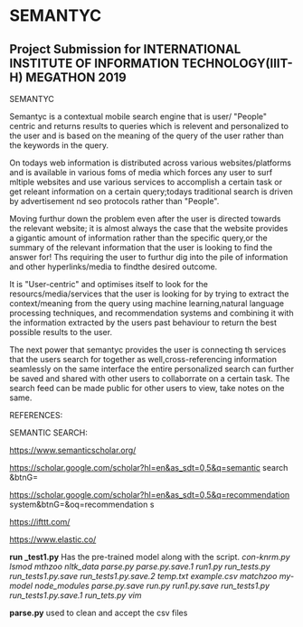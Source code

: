 # SEMANTYC

## Project Submission for INTERNATIONAL INSTITUTE OF INFORMATION TECHNOLOGY(IIIT-H) MEGATHON 2019


SEMANTYC

Semantyc is a contextual mobile search engine that is user/ "People" centric and returns results to queries which is relevent and personalized to the user and is based on the meaning of the query of the user rather than the keywords in the query.



On todays web information is distributed across various websites/platforms and is available in various foms of media which forces any user to surf mltiple websites and use various services to accomplish a certain task or get releant information on a certain query;todays traditional search is driven by advertisement nd seo protocols rather than "People".



Moving furthur down the problem even after the user is directed towards the relevant website; it is almost always the case that the website provides a gigantic amount of information rather than the specific query,or the summary of the relevant information that the user is looking to find the answer for! Ths requiring the user to furthur dig into the pile of information and other hyperlinks/media to findthe desired outcome.



It is "User-centric" and optimises itself to look for the resourcs/media/services that the user is looking for by trying to extract the context/meaning from the query using machine learning,natural language processing techniques, and recommendation systems and combining it with the information extracted by the users past behaviour to return the best possible results to the user.




The next power that semantyc provides the user is connecting th services that the users search for together as well,cross-referencing information seamlessly on the same interface the entire personalized search can further be saved and shared with other users to collaborrate on a certain task. The search feed can be made public for other users to view, take notes on the same.





REFERENCES:



SEMANTIC SEARCH:

https://www.semanticscholar.org/

https://scholar.google.com/scholar?hl=en&as_sdt=0,5&q=semantic search &btnG=

https://scholar.google.com/scholar?hl=en&as_sdt=0,5&q=recommendation system&btnG=&oq=recommendation s

https://ifttt.com/

https://www.elastic.co/








**run _test1.py** 
Has the pre-trained model along with the script.
*con-knrm.py  lsmod     mthzoo    nltk_data     parse.py       parse.py.save.1  run1.py       run_tests.py   run_tests1.py.save    run_tests1.py.save.2  temp.txt
example.csv  matchzoo  my-model  node_modules  parse.py.save  run.py           run1.py.save  run_tests1.py  run_tests1.py.save.1  run_tets.py           vim*

**parse.py** used to clean and accept the csv files
